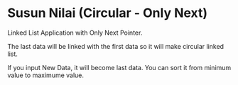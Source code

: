 # Susun Nilai (Circular - Only Next)
Linked List Application with Only Next Pointer.

The last data will be linked with the first data so it will make circular linked list.

If you input New Data, it will become last data.
You can sort it from minimum value to maximume value.
